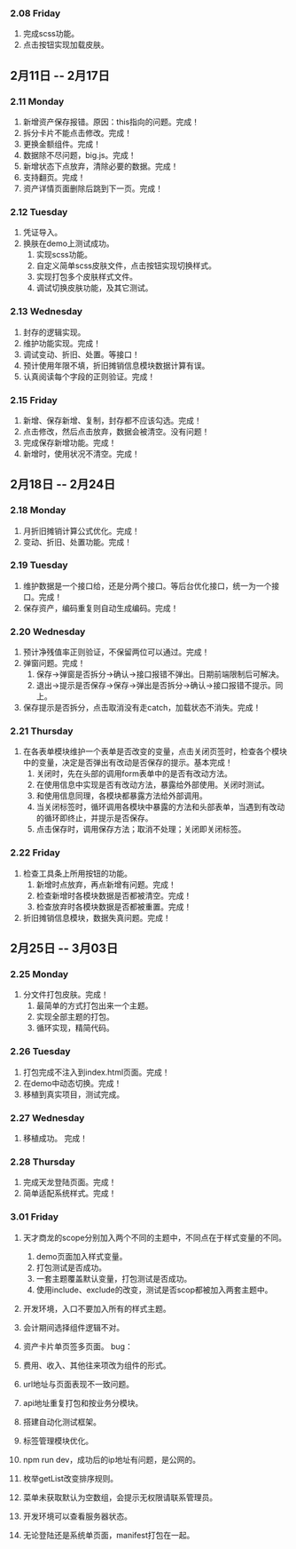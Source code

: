 ### 2.08 Friday
1. 完成scss功能。
2. 点击按钮实现加载皮肤。

## 2月11日 -- 2月17日

### 2.11 Monday
1. 新增资产保存报错。原因：this指向的问题。完成！
2. 拆分卡片不能点击修改。完成！
2. 更换金额组件。完成！
2. 数据除不尽问题，big.js。完成！
3. 新增状态下点放弃，清除必要的数据。完成！
4. 支持翻页。完成！
5. 资产详情页面删除后跳到下一页。完成！

### 2.12 Tuesday
1. 凭证导入。
2. 换肤在demo上测试成功。
   1. 实现scss功能。
   2. 自定义简单scss皮肤文件，点击按钮实现切换样式。
   3. 实现打包多个皮肤样式文件。
   4. 调试切换皮肤功能，及其它测试。

### 2.13 Wednesday
1. 封存的逻辑实现。
2. 维护功能实现。完成！
3. 调试变动、折旧、处置。等接口！
4. 预计使用年限不填，折旧摊销信息模块数据计算有误。
5. 认真阅读每个字段的正则验证。完成！

### 2.15 Friday
1. 新增、保存新增、复制，封存都不应该勾选。完成！
2. 点击修改，然后点击放弃，数据会被清空。没有问题！
3. 完成保存新增功能。完成！
4. 新增时，使用状况不清空。完成！

## 2月18日 -- 2月24日

### 2.18 Monday
1. 月折旧摊销计算公式优化。完成！
2. 变动、折旧、处置功能。完成！

### 2.19 Tuesday
1. 维护数据是一个接口给，还是分两个接口。等后台优化接口，统一为一个接口。完成！
2. 保存资产，编码重复则自动生成编码。完成！

### 2.20 Wednesday
1. 预计净残值率正则验证，不保留两位可以通过。完成！
2. 弹窗问题。完成！
   1. 保存->弹窗是否拆分->确认->接口报错不弹出。日期前端限制后可解决。
   2. 退出->提示是否保存->保存->弹出是否拆分->确认->接口报错不提示。同上。
3. 保存提示是否拆分，点击取消没有走catch，加载状态不消失。完成！

### 2.21 Thursday
1. 在各表单模块维护一个表单是否改变的变量，点击关闭页签时，检查各个模块中的变量，决定是否弹出有改动是否保存的提示。基本完成！
   1. 关闭时，先在头部的调用form表单中的是否有改动方法。
   2. 在使用信息中实现是否有改动方法，暴露给外部使用。关闭时测试。
   3. 和使用信息同理，各模块都暴露方法给外部调用。
   4. 当关闭标签时，循环调用各模块中暴露的方法和头部表单，当遇到有改动的循环即终止，并提示是否保存。
   5. 点击保存时，调用保存方法；取消不处理；关闭即关闭标签。

### 2.22 Friday
1. 检查工具条上所用按钮的功能。
   1. 新增时点放弃，再点新增有问题。完成！
   2. 检查新增时各模块数据是否都被清空。完成！
   3. 检查放弃时各模块数据是否都被重置。完成！
2. 折旧摊销信息模块，数据失真问题。完成！

## 2月25日 -- 3月03日

### 2.25 Monday
1. 分文件打包皮肤。完成！
   1. 最简单的方式打包出来一个主题。
   2. 实现全部主题的打包。
   3. 循环实现，精简代码。

### 2.26 Tuesday
1. 打包完成不注入到index.html页面。完成！
2. 在demo中动态切换。完成！
3. 移植到真实项目，测试完成。

### 2.27 Wednesday
1. 移植成功。 完成！

### 2.28 Thursday
1. 完成天龙登陆页面。完成！
2. 简单适配系统样式。完成！

### 3.01 Friday
1. 天才商龙的scope分别加入两个不同的主题中，不同点在于样式变量的不同。
   1. demo页面加入样式变量。
   2. 打包测试是否成功。
   3. 一套主题覆盖默认变量，打包测试是否成功。
   4. 使用include、exclude的改变，测试是否scop都被加入两套主题中。

1. 开发环境，入口不要加入所有的样式主题。
3. 会计期间选择组件逻辑不对。
3. 资产卡片单页签多页面。
bug：
1. 费用、收入、其他往来项改为组件的形式。
3. url地址与页面表现不一致问题。
4. api地址重复打包和按业务分模块。
9. 搭建自动化测试框架。
9. 标签管理模块优化。
1. npm run dev，成功后的ip地址有问题，是公网的。
2. 枚举getList改变排序规则。
3. 菜单未获取默认为空数组，会提示无权限请联系管理员。
1. 开发环境可以查看服务器状态。
1. 无论登陆还是系统单页面，manifest打包在一起。
